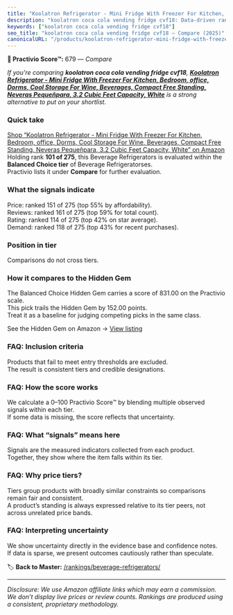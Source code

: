 ```yaml
---
title: "Koolatron Refrigerator - Mini Fridge With Freezer For Kitchen, Bedroom, office, Dorms, Cool Storage For Wine, Beverages, Compact Free Standing, Neveras Pequeñpara, 3.2 Cubic Feet Capacity, White"
description: "koolatron coca cola vending fridge cvf18: Data-driven ranking using the Practivio Score™. Positioned by quality, value, demand, findability, momentum."
keywords: ["koolatron coca cola vending fridge cvf18"]
seo_title: "koolatron coca cola vending fridge cvf18 — Compare (2025)"
canonicalURL: "/products/koolatron-refrigerator-mini-fridge-with-freezer-for-kitchen-bedroom-office-dorms-cool-storage-for-wine-beverages-compact-free-standing-neveras-pequenpara-32-cubic-feet-capacity-white-B001VKY8II/"
---
```


**🛒 Practivio Score™:** 679 — _Compare_


*If you're comparing **koolatron coca cola vending fridge cvf18**, **[Koolatron Refrigerator - Mini Fridge With Freezer For Kitchen, Bedroom, office, Dorms, Cool Storage For Wine, Beverages, Compact Free Standing, Neveras Pequeñpara, 3.2 Cubic Feet Capacity, White](https://www.amazon.com/dp/B001VKY8II?tag=practivio-20)** is a strong alternative to put on your shortlist.*
### Quick take
[Shop “Koolatron Refrigerator - Mini Fridge With Freezer For Kitchen, Bedroom, office, Dorms, Cool Storage For Wine, Beverages, Compact Free Standing, Neveras Pequeñpara, 3.2 Cubic Feet Capacity, White” on Amazon](https://www.amazon.com/dp/B001VKY8II?tag=practivio-20)
Holding rank **101 of 275**, this Beverage Refrigerators is evaluated within the **Balanced Choice tier** of Beverage Refrigeratorses.  
Practivio lists it under **Compare** for further evaluation.

### What the signals indicate
Price: ranked 151 of 275 (top 55% by affordability).  
Reviews: ranked 161 of 275 (top 59% for total count).  
Rating: ranked 114 of 275 (top 42% on star average).  
Demand: ranked 118 of 275 (top 43% for recent purchases).

### Position in tier
Comparisons do not cross tiers.

### How it compares to the Hidden Gem
The Balanced Choice Hidden Gem carries a score of 831.00 on the Practivio scale.  
This pick trails the Hidden Gem by 152.00 points.  
Treat it as a baseline for judging competing picks in the same class.  

See the Hidden Gem on Amazon → [View listing](https://www.amazon.com/dp/B0786TJC33?tag=practivio-20)

### FAQ: Inclusion criteria
Products that fail to meet entry thresholds are excluded.  
The result is consistent tiers and credible designations.

### FAQ: How the score works
We calculate a 0–100 Practivio Score™ by blending multiple observed signals within each tier.  
If some data is missing, the score reflects that uncertainty.

### FAQ: What “signals” means here
Signals are the measured indicators collected from each product.  
Together, they show where the item falls within its tier.

### FAQ: Why price tiers?
Tiers group products with broadly similar constraints so comparisons remain fair and consistent.  
A product’s standing is always expressed relative to its tier peers, not across unrelated price bands.

### FAQ: Interpreting uncertainty
We show uncertainty directly in the evidence base and confidence notes.  
If data is sparse, we present outcomes cautiously rather than speculate.

<!-- Missing template for Compare/CompareWithinPriceClass -->


🏷️ **Back to Master:** [/rankings/beverage-refrigerators/](/rankings/beverage-refrigerators/)

---
_Disclosure: We use Amazon affiliate links which may earn a commission. We don’t display live prices or review counts. Rankings are produced using a consistent, proprietary methodology._
